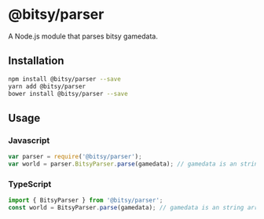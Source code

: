 # @bitsy/parser

A Node.js module that parses bitsy gamedata.

## Installation

```sh
npm install @bitsy/parser --save
yarn add @bitsy/parser
bower install @bitsy/parser --save
```

## Usage

### Javascript

```javascript
var parser = require('@bitsy/parser');
var world = parser.BitsyParser.parse(gamedata); // gamedata is an string array of lines
```

### TypeScript

```typescript
import { BitsyParser } from '@bitsy/parser';
const world = BitsyParser.parse(gamedata); // gamedata is an string array of lines
```
